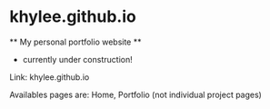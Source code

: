 # khylee.github.io

** My personal portfolio website **
- currently under construction!

Link: khylee.github.io

Availables pages are: Home, Portfolio (not individual project pages)
